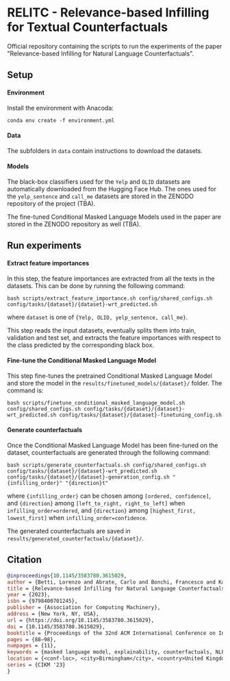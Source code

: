 # RELITC - Relevance-based Infilling for Textual Counterfactuals

Official repository containing the scripts to run the experiments of the paper "Relevance-based Infilling for Natural Language Counterfactuals".


## Setup

#### Environment

Install the environment with Anacoda:

```
conda env create -f environment.yml
```

#### Data

The subfolders in `data` contain instructions to download the datasets.


#### Models

The black-box classifiers used for the `Yelp` and `OLID` datasets are automatically downloaded from the Hugging Face Hub. The ones used for the `yelp_sentence` and `call_me` datasets are stored in the ZENODO repository of the project (TBA).

The fine-tuned Conditional Masked Language Models used in the paper are stored in the ZENODO repository as well (TBA).


## Run experiments

#### Extract feature importances

In this step, the feature importances are extracted from all the texts in the datasets. This can be done by running the following command:

```
bash scripts/extract_feature_importance.sh config/shared_configs.sh config/tasks/{dataset}/{dataset}-wrt_predicted.sh
```

where `dataset` is one of `{Yelp, OLID, yelp_sentence, call_me}`.

This step reads the input datasets, eventually splits them into train, validation and test set, and extracts the feature importances with respect to the class predicted by the corresponding black box.


#### Fine-tune the Conditional Masked Language Model

This step fine-tunes the pretrained Conditional Masked Language Model and store the model in the `results/finetuned_models/{dataset}/` folder. The command is:

```
bash scripts/finetune_conditional_masked_language_model.sh config/shared_configs.sh config/tasks/{dataset}/{dataset}-wrt_predicted.sh config/tasks/{dataset}/{dataset}-finetuning_config.sh
```


#### Generate counterfactuals

Once the Conditional Masked Language Model has been fine-tuned on the dataset, counterfactuals are generated through the following command:

```
bash scripts/generate_counterfactuals.sh config/shared_configs.sh config/tasks/{dataset}/{dataset}-wrt_predicted.sh config/tasks/{dataset}/{dataset}-generation_config.sh "{infilling_order}" "{direction}t"
```

where `{infilling_order}` can be chosen among `[ordered, confidence]`, and `{direction}` among `[left_to_right, right_to_left]` when `infilling_order=ordered`, and `{direction}` among `[highest_first, lowest_first]` when `infilling_order=confidence`.

The generated counterfactuals are saved in `results/generated_counterfactuals/{dataset}/`.


## Citation

```bibtex
@inproceedings{10.1145/3583780.3615029,
author = {Betti, Lorenzo and Abrate, Carlo and Bonchi, Francesco and Kaltenbrunner, Andreas},
title = {Relevance-based Infilling for Natural Language Counterfactuals},
year = {2023},
isbn = {9798400701245},
publisher = {Association for Computing Machinery},
address = {New York, NY, USA},
url = {https://doi.org/10.1145/3583780.3615029},
doi = {10.1145/3583780.3615029},
booktitle = {Proceedings of the 32nd ACM International Conference on Information and Knowledge Management},
pages = {88–98},
numpages = {11},
keywords = {masked language model, explainability, counterfactuals, NLP},
location = {<conf-loc>, <city>Birmingham</city>, <country>United Kingdom</country>, </conf-loc>},
series = {CIKM '23}
}
```

